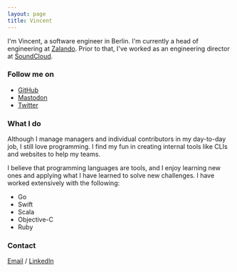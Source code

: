 ```yaml
---
layout: page
title: Vincent
---
```


I'm Vincent, a software engineer in Berlin. I'm currently a head of engineering at [Zalando](https://zalando.de). Prior to that, I've worked as an engineering director at [SoundCloud](https://soundcloud.com).

### Follow me on

* [GitHub](http://github.com/garriguv)
* <a rel="me" href="https://masto.garriguv.io/@garriguv">Mastodon</a>
* [Twitter](http://twitter.com/garriguv)

### What I do

Although I manage managers and individual contributors in my day-to-day job, I still love programming. I find my fun
in creating internal tools like CLIs and websites to help my teams.

I believe that programming languages are tools, and I enjoy learning new ones
and applying what I have learned to solve new challenges. I have worked
extensively with the following:

* Go
* Swift
* Scala
* Objective-C
* Ruby

### Contact

[Email](mailto:hello@garriguv.io) / [LinkedIn](https://de.linkedin.com/in/garriguv)
